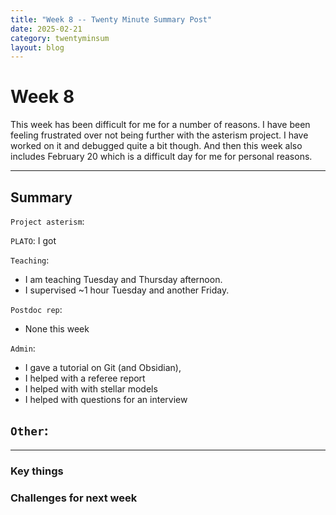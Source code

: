 ```yaml
---
title: "Week 8 -- Twenty Minute Summary Post"
date: 2025-02-21
category: twentyminsum
layout: blog
---
```

# Week 8
This week has been difficult for me for a number of reasons.
I have been feeling frustrated over not being further with the asterism project. 
I have worked on it and debugged quite a bit though.
And then this week also includes February 20 which is a difficult day for me for personal reasons.

---
## Summary
`Project asterism`: 

`PLATO`: I got 

`Teaching`:
- I am teaching Tuesday and Thursday afternoon.
- I supervised ~1 hour Tuesday and another Friday.

`Postdoc rep`:
- None this week

`Admin`:
- I gave a tutorial on Git (and Obsidian),
- I helped with a referee report
- I helped with with stellar models
- I helped with questions for an interview


`Other`:
- 

---

### Key things

### Challenges for next week
